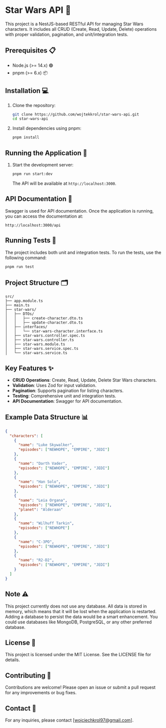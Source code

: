 
# Star Wars API 🌌

This project is a NestJS-based RESTful API for managing Star Wars characters. It includes all CRUD (Create, Read, Update, Delete) operations with proper validation, pagination, and unit/integration tests.

## Prerequisites 📋

- Node.js (>= 14.x) 🟢
- pnpm (>= 6.x) 📦

## Installation 💻

1. Clone the repository:

   ```bash
   git clone https://github.com/wojtekkrol/star-wars-api.git
   cd star-wars-api
   ```

2. Install dependencies using pnpm:

   ```bash
   pnpm install
   ```

## Running the Application 🚀

1. Start the development server:

   ```bash
   pnpm run start:dev
   ```

   The API will be available at `http://localhost:3000`.

## API Documentation 📄

Swagger is used for API documentation. Once the application is running, you can access the documentation at:

```
http://localhost:3000/api
```

## Running Tests 🧪

The project includes both unit and integration tests. To run the tests, use the following command:

```bash
pnpm run test
```

## Project Structure 🗂️

```
src/
├── app.module.ts
├── main.ts
├── star-wars/
│   ├── DTOs/
│   │   ├── create-character.dto.ts
│   │   ├── update-character.dto.ts
│   ├── interfaces/
│   │   └── star-wars-character.interface.ts
│   ├── star-wars.controller.spec.ts
│   ├── star-wars.controller.ts
│   ├── star-wars.module.ts
│   ├── star-wars.service.spec.ts
│   └── star-wars.service.ts
```

## Key Features ✨

- **CRUD Operations**: Create, Read, Update, Delete Star Wars characters.
- **Validation**: Uses Zod for input validation.
- **Pagination**: Supports pagination for listing characters.
- **Testing**: Comprehensive unit and integration tests.
- **API Documentation**: Swagger for API documentation.

## Example Data Structure 📊

```json
{
  "characters": [
    {
      "name": "Luke Skywalker",
      "episodes": ["NEWHOPE", "EMPIRE", "JEDI"]
    },
    {
      "name": "Darth Vader",
      "episodes": ["NEWHOPE", "EMPIRE", "JEDI"]
    },
    {
      "name": "Han Solo",
      "episodes": ["NEWHOPE", "EMPIRE", "JEDI"]
    },
    {
      "name": "Leia Organa",
      "episodes": ["NEWHOPE", "EMPIRE", "JEDI"],
      "planet": "Alderaan"
    },
    {
      "name": "Wilhuff Tarkin",
      "episodes": ["NEWHOPE"]
    },
    {
      "name": "C-3PO",
      "episodes": ["NEWHOPE", "EMPIRE", "JEDI"]
    },
    {
      "name": "R2-D2",
      "episodes": ["NEWHOPE", "EMPIRE", "JEDI"]
    }
  ]
}
```

## Note ⚠️

This project currently does not use any database. All data is stored in memory, which means that it will be lost when the application is restarted. Adding a database to persist the data would be a smart enhancement. You could use databases like MongoDB, PostgreSQL, or any other preferred database.

## License 📄

This project is licensed under the MIT License. See the LICENSE file for details.

## Contributing 🤝

Contributions are welcome! Please open an issue or submit a pull request for any improvements or bug fixes.

## Contact 📧

For any inquiries, please contact [wojciechkrol97@gmail.com].
